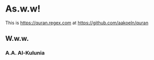 ---
---

# As.w.w!
  
  This is <https://quran.regex.com> at <https://github.com/aakoeln/quran>

## W.w.w.

### A.A. Al-Kulunia
  
